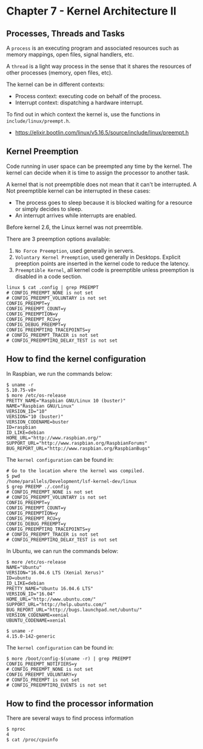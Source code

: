 # Chapter 7 - Kernel Architecture II


## Processes, Threads and Tasks


A `process` is an executing program and associated resources such as memory
mappings, open files, signal handlers, etc.

A `thread` is a light way process in the sense that it shares the resources
of other processes (memory, open files, etc).

The kernel can be in different contexts:

- Process context: executing code on behalf of the process.
- Interrupt context: dispatching a hardware interrupt.


To find out in which context the kernel is, use the functions in
`include/linux/preempt.h`.

- https://elixir.bootlin.com/linux/v5.16.5/source/include/linux/preempt.h


## Kernel Preemption

Code running in user space can be preempted any time by the kernel. The kernel
can decide when it is time to assign the processor to another task.

A kernel that is not preemptible does not mean that it can't be interrupted. A
Not preemptible kernel can be interrupted in these cases:

- The process goes to sleep because it is blocked waiting for a resource or
simply decides to sleep.
- An interrupt arrives while interrupts are enabled.

Before kernel 2.6, the Linux kernel was not preemtible.

There are 3 preemption options available:

1. `No Force Preemption`, used generally in servers.
2. `Voluntary Kernel Preemption`, used generally in Desktops. Explicit preeption
points are inserted in the kernel code to reduce the latency.
3. `Preemptible Kernel`, all kernel code is preemptible unless preemption is
disabled in a code section.

```shell
linux $ cat .config | grep PREEMPT
# CONFIG_PREEMPT_NONE is not set
# CONFIG_PREEMPT_VOLUNTARY is not set
CONFIG_PREEMPT=y
CONFIG_PREEMPT_COUNT=y
CONFIG_PREEMPTION=y
CONFIG_PREEMPT_RCU=y
CONFIG_DEBUG_PREEMPT=y
CONFIG_PREEMPTIRQ_TRACEPOINTS=y
# CONFIG_PREEMPT_TRACER is not set
# CONFIG_PREEMPTIRQ_DELAY_TEST is not set
```

## How to find the kernel configuration


In Raspbian, we run the commands below:


```shell
$ uname -r
5.10.75-v8+
$ more /etc/os-release 
PRETTY_NAME="Raspbian GNU/Linux 10 (buster)"
NAME="Raspbian GNU/Linux"
VERSION_ID="10"
VERSION="10 (buster)"
VERSION_CODENAME=buster
ID=raspbian
ID_LIKE=debian
HOME_URL="http://www.raspbian.org/"
SUPPORT_URL="http://www.raspbian.org/RaspbianForums"
BUG_REPORT_URL="http://www.raspbian.org/RaspbianBugs"
```

The `kernel configuration` can be found in:

```shell
# Go to the location where the kernel was compiled.
$ pwd
/home/parallels/Development/lsf-kernel-dev/linux
$ grep PREEMP ./.config
# CONFIG_PREEMPT_NONE is not set
# CONFIG_PREEMPT_VOLUNTARY is not set
CONFIG_PREEMPT=y
CONFIG_PREEMPT_COUNT=y
CONFIG_PREEMPTION=y
CONFIG_PREEMPT_RCU=y
CONFIG_DEBUG_PREEMPT=y
CONFIG_PREEMPTIRQ_TRACEPOINTS=y
# CONFIG_PREEMPT_TRACER is not set
# CONFIG_PREEMPTIRQ_DELAY_TEST is not set
```

In Ubuntu, we can run the commands below:

```shell
$ more /etc/os-release 
NAME="Ubuntu"
VERSION="16.04.6 LTS (Xenial Xerus)"
ID=ubuntu
ID_LIKE=debian
PRETTY_NAME="Ubuntu 16.04.6 LTS"
VERSION_ID="16.04"
HOME_URL="http://www.ubuntu.com/"
SUPPORT_URL="http://help.ubuntu.com/"
BUG_REPORT_URL="http://bugs.launchpad.net/ubuntu/"
VERSION_CODENAME=xenial
UBUNTU_CODENAME=xenial

$ uname -r
4.15.0-142-generic
```

The `kernel configuration` can be found in:

```shell
$ more /boot/config-$(uname -r) | grep PREEMPT
CONFIG_PREEMPT_NOTIFIERS=y
# CONFIG_PREEMPT_NONE is not set
CONFIG_PREEMPT_VOLUNTARY=y
# CONFIG_PREEMPT is not set
# CONFIG_PREEMPTIRQ_EVENTS is not set
```

## How to find the processor information

There are several ways to find process information

```shell
$ nproc
4
$ cat /proc/cpuinfo
```
